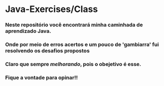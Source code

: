 # Java-Exercises/Class


### Neste repositório você encontrará minha caminhada de aprendizado Java.
### Onde por meio de erros acertos e um pouco de 'gambiarra' fui resolvendo os desafios propostos
### Claro que sempre *melhorando*, pois o obejetivo é esse.
### Fique a vontade para opinar!!

